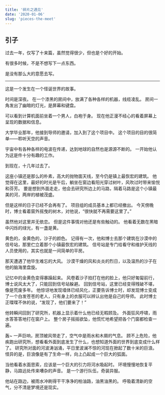 ```yaml
---
title: '碎片之遇见'
date: '2020-01-06'
slug: 'pieces-the-meet'
---
```


## 引子

过去一年，仅写了十来篇，虽然觉得很少，但也是个好的开始。

有很多时候，不是不想写下一点东西。

是没有那么大的意愿去写。

---

这是一个发生在一个怪诞世界的故事。

时间是深夜。
在一个漆黑的房间中，放满了各种各样的机器，线缆凌乱。
房间一角发出了幽暗的灯光，是屏幕和键盘。

可以看到计算机面前坐着一个男人，白袍于身。
现在他正漫不经心的看着屏幕上呈现的数据和信息。

大学毕业那年，他接到导师的邀请，加入到了这个项目中。
这个项目的目的很简单——聆听天空的声音。

宇宙中有各种各样的电波在传递，达到地球的自然也是源源不断的。
一开始他认为这是件十分有趣的工作。

到现在，十几年过去了。

这座小镇还是那么的朴素，高大的抛物面天线，至今仍是镇上最恢宏的建筑。
他觉得在这里，最好的时光是午后，躺坐在窗边看阳光穿过树叶，风吹过时带来愉悦和芬芳。
要是想到外面走走，他会去研究所边上的马路，隔着马路是这个小镇最美的河，两岸的植被茂盛。

但是这样的日子已经不会再有了。
项目组的成员基本上都已经撤出。
今天傍晚时，博士看着窗外摇曳的树木，对他说，“很快就不再需要这里了。”

虽然他对这里并无依恋。
但是这件事情对他还是有些触动的。
他看着无数在黑暗中闪烁的绿光，有一盏是黄。

黄色的，金黄色的，沙子的颜色。
记得有一次，他和博士去那个建筑在沙漠中的信号站，那里伫立着那个小镇最恢宏的建筑。
信号站是专门给看守和维护天线的人员使用的，其实也就是一间简单的平房。

那天遭遇了他毕生难忘的大风。
沙漠干燥的风和炎炎的烈日，以及温热的沙子在他的脑海里盘旋。

记忆中的金黄色变得暴躁起来。
风卷着沙子拍打在他的脸上，他只好匍匐前行，博士说风太大了，只能回到信号站躲避。
回到信号站，这里已经变得残破不堪，像是荒废多年。
他惊讶地发现墙体已经风化，正要告诉博士时，却发现博士变成了一个白发苍苍的老人，只有身上的衣服可以辨认出他是自己的导师。
此时博士正喋喋不休的说，“发现了，他们要来了！”

他转瞬间回到了研究所，机器上显示着什么他已经无暇顾及。
外面狂风呼啸，雨水答答答地打在窗户上。
整个房子摇摇欲坠，他慌忙地希望把各个门窗都检查一遍。

轰~
一声巨响，房顶被风带走了，空气中是雨水和木屑的气息。
顾不上危险，他疾跑出研究所，想看看外面到底发生了什么，也想知道外面的世界到底变成什么样了。
研究所对面的河波涛汹涌，平日里波澜不惊的河现在掀起了数十米的巨浪。
怪异的是，巨浪像是有了生命一样，向上凸起成一个巨大的弧面。

当他看着水面思索，应该是一个巨大的引力将河水吸起时。
环境慢慢地恢复平静，马路远处传来嘈杂的声音。
是一个游行队伍，奇装异服。

他站在路边，被雨水冲刷得干干净净的柏油路，油黑油黑的。
呼吸着清新的空气，分不清是梦境还是现实。
